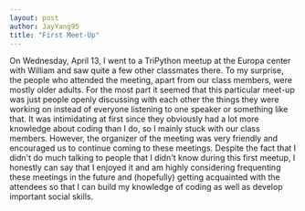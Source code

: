 ```yaml
---
layout: post
author: JayYang95
title: "First Meet-Up"
---
```


On Wednesday, April 13, I went to a TriPython meetup at the Europa center with William and saw quite a few other classmates there. To my surprise, the people who attended the meeting, apart from our class members, were mostly older adults. For the most part it seemed that this particular meet-up was just people openly discussing with each other the things they were working on instead of everyone listening to one speaker or something like that. It was intimidating at first since they obviously had a lot more knowledge about coding than I do, so I mainly stuck with our class members. However, the organizer of the meeting was very friendly and encouraged us to continue coming to these meetings. Despite the fact that I didn't do much talking to people that I didn't know during this first meetup, I honestly can say that I enjoyed it and am highly considering frequenting these meetings in the future and (hopefully) getting acquainted with the attendees so that I can build my knowledge of coding as well as develop important social skills.
